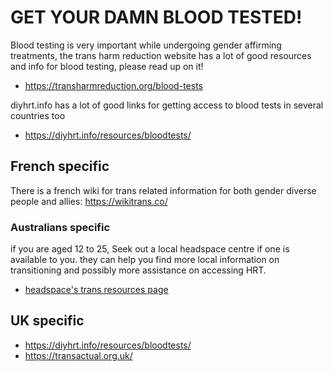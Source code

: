 # GET YOUR DAMN BLOOD TESTED!
Blood testing is very important while undergoing gender affirming treatments, the trans harm reduction website has a lot of good resources and info for blood testing, please read up on it!
- https://transharmreduction.org/blood-tests

diyhrt.info has a lot of good links for getting access to blood tests in several countries too
- https://diyhrt.info/resources/bloodtests/
## French specific
There is a french wiki for trans related information for both gender diverse people and allies:
https://wikitrans.co/

### Australians specific

if you are aged 12 to 25, Seek out a local headspace centre if one is available to you. they can help you find more local information on transitioning and possibly more assistance on accessing HRT. 
- [headspace's trans resources page](https://headspace.org.au/explore-topics/for-young-people/trans-resources/)

## UK specific

- https://diyhrt.info/resources/bloodtests/
- https://transactual.org.uk/